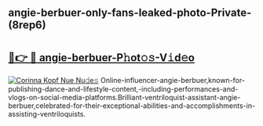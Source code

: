 ## angie-berbuer-only-fans​-leaked-photo​-Private-(8rep6)


# <h2><a href="https://mediaupload.pro?title=angie-berbuer&ref=git">🔗👉 🔴 angie-berbuer-P𝚑ot𝚘𝚜-V𝚒d𝚎o</a></h2>

[![Corinna Kopf Nue Nu𝚍e𝚜](https://i.imgur.com/0qMVB7G.gif)](https://mediaupload.pro?title=angie-berbuer&ref=git)
Online-influencer-angie-berbuer,known-for-publishing-dance-and-lifestyle-content,-including-performances-and-vlogs-on-social-media-platforms.Brilliant-ventriloquist-assistant-angie-berbuer,celebrated-for-their-exceptional-abilities-and-accomplishments-in-assisting-ventriloquists.  